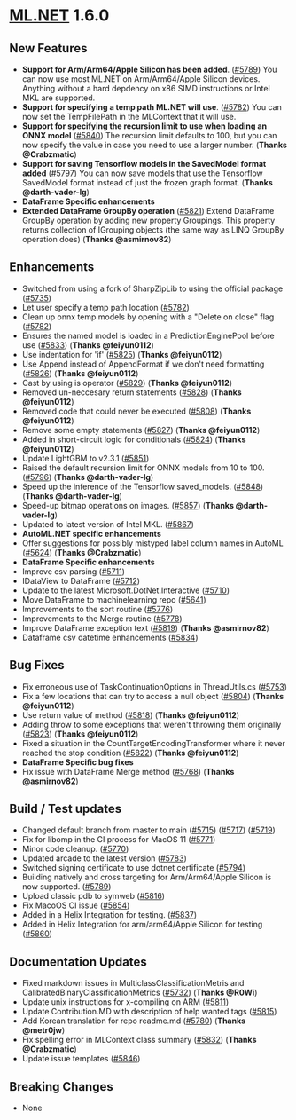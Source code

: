 # [ML.NET](http://dot.net/ml) 1.6.0

## **New Features**
- **Support for Arm/Arm64/Apple Silicon has been added**. ([#5789](https://github.com/dotnet/machinelearning/pull/5789)) You can now use most ML.NET on Arm/Arm64/Apple Silicon devices. Anything without a hard depdency on x86 SIMD instructions or Intel MKL are supported.
- **Support for specifying a temp path ML.NET will use**. ([#5782](https://github.com/dotnet/machinelearning/pull/5782)) You can now set the TempFilePath in the MLContext that it will use.
- **Support for specifying the recursion limit to use when loading an ONNX model** ([#5840](https://github.com/dotnet/machinelearning/pull/5840)) The recursion limit defaults to 100, but you can now specify the value in case you need to use a larger number. (**Thanks @Crabzmatic**)
- **Support for saving Tensorflow models in the SavedModel format added** ([#5797](https://github.com/dotnet/machinelearning/pull/5797)) You can now save models that use the Tensorflow SavedModel format instead of just the frozen graph format. (**Thanks @darth-vader-lg**)
- **DataFrame Specific enhancements**
- **Extended DataFrame GroupBy operation** ([#5821](https://github.com/dotnet/machinelearning/pull/5821)) Extend DataFrame GroupBy operation by adding new property Groupings. This property returns collection of IGrouping objects (the same way as LINQ GroupBy operation does) (**Thanks @asmirnov82**)


## **Enhancements**
- Switched from using a fork of SharpZipLib to using the official package ([#5735](https://github.com/dotnet/machinelearning/pull/5735))
- Let user specify a temp path location ([#5782](https://github.com/dotnet/machinelearning/pull/5782))
- Clean up onnx temp models by opening with a "Delete on close" flag ([#5782](https://github.com/dotnet/machinelearning/pull/5782))
- Ensures the named model is loaded in a PredictionEnginePool before use ([#5833](https://github.com/dotnet/machinelearning/pull/5833)) (**Thanks @feiyun0112**)
- Use indentation for 'if' ([#5825](https://github.com/dotnet/machinelearning/pull/5825)) (**Thanks @feiyun0112**)
- Use Append instead of AppendFormat if we don't need formatting ([#5826](https://github.com/dotnet/machinelearning/pull/5826)) (**Thanks @feiyun0112**)
- Cast by using is operator ([#5829](https://github.com/dotnet/machinelearning/pull/5829)) (**Thanks @feiyun0112**)
- Removed un-neccesary return statements ([#5828](https://github.com/dotnet/machinelearning/pull/5828)) (**Thanks @feiyun0112**)
- Removed code that could never be executed ([#5808](https://github.com/dotnet/machinelearning/pull/5808)) (**Thanks @feiyun0112**)
- Remove some empty statements ([#5827](https://github.com/dotnet/machinelearning/pull/5827)) (**Thanks @feiyun0112**)
- Added in short-circuit logic for conditionals ([#5824](https://github.com/dotnet/machinelearning/pull/5824)) (**Thanks @feiyun0112**)
- Update LightGBM to v2.3.1 ([#5851](https://github.com/dotnet/machinelearning/pull/5851))
- Raised the default recursion limit for ONNX models from 10 to 100. ([#5796](https://github.com/dotnet/machinelearning/pull/5796)) (**Thanks @darth-vader-lg**)
- Speed up the inference of the Tensorflow saved_models. ([#5848](https://github.com/dotnet/machinelearning/pull/5848)) (**Thanks @darth-vader-lg**)
- Speed-up bitmap operations on images. ([#5857](https://github.com/dotnet/machinelearning/pull/5857)) (**Thanks @darth-vader-lg**)
- Updated to latest version of Intel MKL. ([#5867](https://github.com/dotnet/machinelearning/pull/5867))
- **AutoML.NET specific enhancements**
- Offer suggestions for possibly mistyped label column names in AutoML ([#5624](https://github.com/dotnet/machinelearning/pull/5624)) (**Thanks @Crabzmatic**)
- **DataFrame Specific enhancements**
- Improve csv parsing ([#5711](https://github.com/dotnet/machinelearning/pull/5711))
- IDataView to DataFrame ([#5712](https://github.com/dotnet/machinelearning/pull/5712))
- Update to the latest Microsoft.DotNet.Interactive ([#5710](https://github.com/dotnet/machinelearning/pull/5710))
- Move DataFrame to machinelearning repo ([#5641](https://github.com/dotnet/machinelearning/pull/5641))
- Improvements to the sort routine ([#5776](https://github.com/dotnet/machinelearning/pull/5776))
- Improvements to the Merge routine ([#5778](https://github.com/dotnet/machinelearning/pull/5778))
- Improve DataFrame exception text ([#5819](https://github.com/dotnet/machinelearning/pull/5819)) (**Thanks @asmirnov82**)
- Dataframe csv datetime enhancements ([#5834](https://github.com/dotnet/machinelearning/pull/5834))


## **Bug Fixes**
- Fix erroneous use of TaskContinuationOptions in ThreadUtils.cs ([#5753](https://github.com/dotnet/machinelearning/pull/5753))
- Fix a few locations that can try to access a null object ([#5804](https://github.com/dotnet/machinelearning/pull/5804)) (**Thanks @feiyun0112**)
- Use return value of method ([#5818](https://github.com/dotnet/machinelearning/pull/5818)) (**Thanks @feiyun0112**)
- Adding throw to some exceptions that weren't throwing them originally ([#5823](https://github.com/dotnet/machinelearning/pull/5823)) (**Thanks @feiyun0112**)
- Fixed a situation in the CountTargetEncodingTransformer where it never reached the stop condition ([#5822](https://github.com/dotnet/machinelearning/pull/5822)) (**Thanks @feiyun0112**)
- **DataFrame Specific bug fixes**
- Fix issue with DataFrame Merge method ([#5768](https://github.com/dotnet/machinelearning/pull/5768)) (**Thanks @asmirnov82**)


## **Build / Test updates**
- Changed default branch from master to main ([#5715](https://github.com/dotnet/machinelearning/pull/5715)) ([#5717](https://github.com/dotnet/machinelearning/pull/5717)) ([#5719](https://github.com/dotnet/machinelearning/pull/5719))
- Fix for libomp in the CI process for MacOS 11 ([#5771](https://github.com/dotnet/machinelearning/pull/5771))
- Minor code cleanup. ([#5770](https://github.com/dotnet/machinelearning/pull/5770))
- Updated arcade to the latest version ([#5783](https://github.com/dotnet/machinelearning/pull/5783))
- Switched signing certificate to use dotnet certificate ([#5794](https://github.com/dotnet/machinelearning/pull/5794))
- Building natively and cross targeting for Arm/Arm64/Apple Silicon is now supported. ([#5789](https://github.com/dotnet/machinelearning/pull/5789))
- Upload classic pdb to symweb ([#5816](https://github.com/dotnet/machinelearning/pull/5816))
- Fix MacoOS CI issue ([#5854](https://github.com/dotnet/machinelearning/pull/5854))
- Added in a Helix Integration for testing. ([#5837](https://github.com/dotnet/machinelearning/pull/5837))
- Added in Helix Integration for arm/arm64/Apple Silicon for testing ([#5860](https://github.com/dotnet/machinelearning/pull/5860))

## **Documentation Updates**
- Fixed markdown issues in MulticlassClassificationMetris and CalibratedBinaryClassificationMetrics ([#5732](https://github.com/dotnet/machinelearning/pull/5732)) (**Thanks @R0Wi**)
- Update unix instructions for x-compiling on ARM ([#5811](https://github.com/dotnet/machinelearning/pull/5811))
- Update Contribution.MD with description of help wanted tags ([#5815](https://github.com/dotnet/machinelearning/pull/5815))
- Add Korean translation for repo readme.md ([#5780](https://github.com/dotnet/machinelearning/pull/5780)) (**Thanks @metr0jw**)
- Fix spelling error in MLContext class summary ([#5832](https://github.com/dotnet/machinelearning/pull/5832)) (**Thanks @Crabzmatic**)
- Update issue templates ([#5846](https://github.com/dotnet/machinelearning/pull/5846))

## **Breaking Changes**
- None
